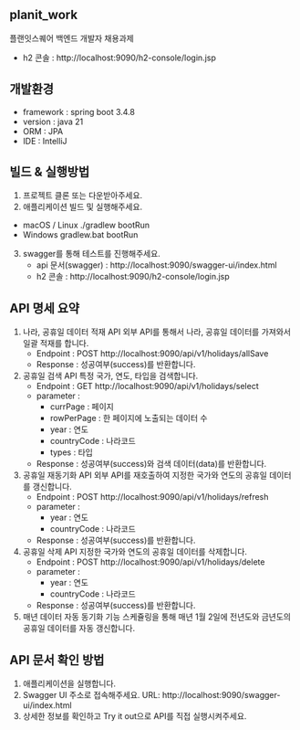 ## planit_work
플랜잇스퀘어 백엔드 개발자 채용과제
- h2 콘솔 : http://localhost:9090/h2-console/login.jsp

## 개발환경
- framework : spring boot 3.4.8
- version : java 21
- ORM : JPA
- IDE : IntelliJ

## 빌드 & 실행방법
1. 프로젝트 클론 또는 다운받아주세요.
2. 애플리케이션 빌드 및 실행해주세요.
  - macOS / Linux
   ./gradlew bootRun
  - Windows
   gradlew.bat bootRun
3. swagger를 통해 테스트를 진행해주세요.
   - api 문서(swagger) : http://localhost:9090/swagger-ui/index.html
   - h2 콘솔 : http://localhost:9090/h2-console/login.jsp


## API 명세 요약
1. 나라, 공휴일 데이터 적재 API
   외부 API를 통해서 나라, 공휴일 데이터를 가져와서 일괄 적재를 합니다.
   - Endpoint : POST http://localhost:9090/api/v1/holidays/allSave
   - Response : 성공여부(success)를 반환합니다.
2. 공휴일 검색 API
   특정 국가, 연도, 타입을 검색합니다.
   - Endpoint : GET http://localhost:9090/api/v1/holidays/select
   - parameter :
       - currPage : 페이지
       - rowPerPage : 한 페이지에 노출되는 데이터 수
       - year : 연도
       - countryCode : 나라코드
       - types : 타입
   - Response : 성공여부(success)와 검색 데이터(data)를 반환합니다.
3. 공휴일 재동기화 API
   외부 API를 재호출하여 지정한 국가와 연도의 공휴일 데이터를 갱신합니다.
   - Endpoint : POST http://localhost:9090/api/v1/holidays/refresh
   - parameter :
       - year : 연도
       - countryCode : 나라코드
   - Response : 성공여부(success)를 반환합니다.
4. 공휴일 삭제 API
   지정한 국가와 연도의 공휴일 데이터를 삭제합니다.
   - Endpoint : POST http://localhost:9090/api/v1/holidays/delete
   - parameter :
       - year : 연도
       - countryCode : 나라코드
   - Response : 성공여부(success)를 반환합니다.
5. 매년 데이터 자동 동기화 기능
   스케쥴링을 통해 매년 1월 2일에 전년도와 금년도의 공휴일 데이터를 자동 갱신합니다.

## API 문서 확인 방법 
1. 애플리케이션을 실행합니다.
2. Swagger UI 주소로 접속해주세요.
   URL: http://localhost:9090/swagger-ui/index.html
3. 상세한 정보를 확인하고 Try it out으로 API를 직접 실행시켜주세요.
